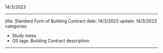 14/3/2023

---
title: Standard Form of Building Contract
date: 14/3/2023
update: 14/3/2023
categories:
- Study notes
- QS
tags: Building Contract
description: 
---